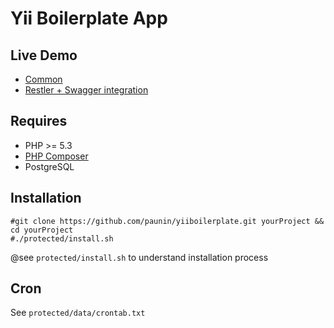 Yii Boilerplate App
==========

## Live Demo

* [Common](http://yiiboilerplate.paunin.com/)
* [Restler + Swagger integration](http://yiiboilerplate.paunin.com/api/doc/)

## Requires

* PHP >= 5.3
* [PHP Composer](https://getcomposer.org/)
* PostgreSQL

## Installation

    #git clone https://github.com/paunin/yiiboilerplate.git yourProject && cd yourProject
    #./protected/install.sh

@see `protected/install.sh` to understand installation process

## Cron

See `protected/data/crontab.txt`

